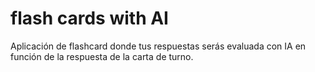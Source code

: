 # flash cards with AI

Aplicación de flashcard donde tus respuestas serás evaluada con IA en función de la respuesta de la carta de turno.
